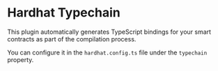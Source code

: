 # Hardhat Typechain

This plugin automatically generates TypeScript bindings for your smart contracts as part of the compilation process.

You can configure it in the `hardhat.config.ts` file under the `typechain` property.
